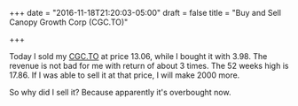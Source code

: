 +++
date = "2016-11-18T21:20:03-05:00"
draft = false
title = "Buy and Sell Canopy Growth Corp (CGC.TO)"

+++

Today I sold my [CGC.TO](https://www.google.com/finance?q=TSE:CGC) at price 13.06, while I bought it with 3.98. The revenue is not bad for me with return of about 3 times. The 52 weeks high is 17.86. If I was able to sell it at that price, I will make 2000 more.

So why did I sell it? Because apparently it's overbought now.